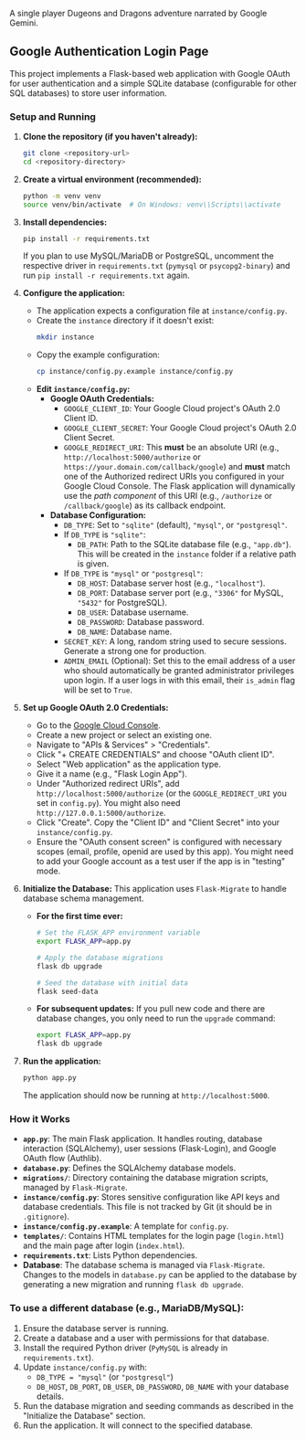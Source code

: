 A single player Dugeons and Dragons adventure narrated by Google Gemini.

## Google Authentication Login Page

This project implements a Flask-based web application with Google OAuth for user authentication and a simple SQLite database (configurable for other SQL databases) to store user information.

### Setup and Running

1.  **Clone the repository (if you haven't already):**
    ```bash
    git clone <repository-url>
    cd <repository-directory>
    ```

2.  **Create a virtual environment (recommended):**
    ```bash
    python -m venv venv
    source venv/bin/activate  # On Windows: venv\\Scripts\\activate
    ```

3.  **Install dependencies:**
    ```bash
    pip install -r requirements.txt
    ```
    If you plan to use MySQL/MariaDB or PostgreSQL, uncomment the respective driver in `requirements.txt` (`pymysql` or `psycopg2-binary`) and run `pip install -r requirements.txt` again.

4.  **Configure the application:**
    *   The application expects a configuration file at `instance/config.py`.
    *   Create the `instance` directory if it doesn't exist:
        ```bash
        mkdir instance
        ```
    *   Copy the example configuration:
        ```bash
        cp instance/config.py.example instance/config.py
        ```
    *   **Edit `instance/config.py`:**
        *   **Google OAuth Credentials:**
            *   `GOOGLE_CLIENT_ID`: Your Google Cloud project's OAuth 2.0 Client ID.
            *   `GOOGLE_CLIENT_SECRET`: Your Google Cloud project's OAuth 2.0 Client Secret.
            *   `GOOGLE_REDIRECT_URI`: This **must** be an absolute URI (e.g., `http://localhost:5000/authorize` or `https://your.domain.com/callback/google`) and **must** match one of the Authorized redirect URIs you configured in your Google Cloud Console. The Flask application will dynamically use the *path component* of this URI (e.g., `/authorize` or `/callback/google`) as its callback endpoint.
        *   **Database Configuration:**
            *   `DB_TYPE`: Set to `"sqlite"` (default), `"mysql"`, or `"postgresql"`.
            *   If `DB_TYPE` is `"sqlite"`:
                *   `DB_PATH`: Path to the SQLite database file (e.g., `"app.db"`). This will be created in the `instance` folder if a relative path is given.
            *   If `DB_TYPE` is `"mysql"` or `"postgresql"`:
                *   `DB_HOST`: Database server host (e.g., `"localhost"`).
                *   `DB_PORT`: Database server port (e.g., `"3306"` for MySQL, `"5432"` for PostgreSQL).
                *   `DB_USER`: Database username.
                *   `DB_PASSWORD`: Database password.
                *   `DB_NAME`: Database name.
            *   `SECRET_KEY`: A long, random string used to secure sessions. Generate a strong one for production.
            *   `ADMIN_EMAIL` (Optional): Set this to the email address of a user who should automatically be granted administrator privileges upon login. If a user logs in with this email, their `is_admin` flag will be set to `True`.

5.  **Set up Google OAuth 2.0 Credentials:**
    *   Go to the [Google Cloud Console](https://console.cloud.google.com/).
    *   Create a new project or select an existing one.
    *   Navigate to "APIs & Services" > "Credentials".
    *   Click "+ CREATE CREDENTIALS" and choose "OAuth client ID".
    *   Select "Web application" as the application type.
    *   Give it a name (e.g., "Flask Login App").
    *   Under "Authorized redirect URIs", add `http://localhost:5000/authorize` (or the `GOOGLE_REDIRECT_URI` you set in `config.py`). You might also need `http://127.0.0.1:5000/authorize`.
    *   Click "Create". Copy the "Client ID" and "Client Secret" into your `instance/config.py`.
    *   Ensure the "OAuth consent screen" is configured with necessary scopes (email, profile, openid are used by this app). You might need to add your Google account as a test user if the app is in "testing" mode.

6.  **Initialize the Database:**
    This application uses `Flask-Migrate` to handle database schema management.

    *   **For the first time ever:**
        ```bash
        # Set the FLASK_APP environment variable
        export FLASK_APP=app.py

        # Apply the database migrations
        flask db upgrade

        # Seed the database with initial data
        flask seed-data
        ```
    *   **For subsequent updates:** If you pull new code and there are database changes, you only need to run the `upgrade` command:
        ```bash
        export FLASK_APP=app.py
        flask db upgrade
        ```

7.  **Run the application:**
    ```bash
    python app.py
    ```
    The application should now be running at `http://localhost:5000`.

### How it Works

*   **`app.py`**: The main Flask application. It handles routing, database interaction (SQLAlchemy), user sessions (Flask-Login), and Google OAuth flow (Authlib).
*   **`database.py`**: Defines the SQLAlchemy database models.
*   **`migrations/`**: Directory containing the database migration scripts, managed by `Flask-Migrate`.
*   **`instance/config.py`**: Stores sensitive configuration like API keys and database credentials. This file is not tracked by Git (it should be in `.gitignore`).
*   **`instance/config.py.example`**: A template for `config.py`.
*   **`templates/`**: Contains HTML templates for the login page (`login.html`) and the main page after login (`index.html`).
*   **`requirements.txt`**: Lists Python dependencies.
*   **Database**: The database schema is managed via `Flask-Migrate`. Changes to the models in `database.py` can be applied to the database by generating a new migration and running `flask db upgrade`.

### To use a different database (e.g., MariaDB/MySQL):

1.  Ensure the database server is running.
2.  Create a database and a user with permissions for that database.
3.  Install the required Python driver (`PyMySQL` is already in `requirements.txt`).
4.  Update `instance/config.py` with:
    *   `DB_TYPE = "mysql"` (or `"postgresql"`)
    *   `DB_HOST`, `DB_PORT`, `DB_USER`, `DB_PASSWORD`, `DB_NAME` with your database details.
5.  Run the database migration and seeding commands as described in the "Initialize the Database" section.
6.  Run the application. It will connect to the specified database.
